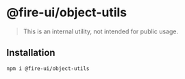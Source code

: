 # @fire-ui/object-utils

> This is an internal utility, not intended for public usage.

## Installation

```sh
npm i @fire-ui/object-utils
```